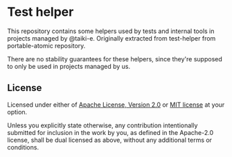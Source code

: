 # Test helper

This repository contains some helpers used by tests and internal tools in projects managed by @taiki-e.
Originally extracted from test-helper from portable-atomic repository.

There are no stability guarantees for these helpers, since they're
supposed to only be used in projects managed by us.

## License

Licensed under either of [Apache License, Version 2.0](LICENSE-APACHE) or
[MIT license](LICENSE-MIT) at your option.

Unless you explicitly state otherwise, any contribution intentionally submitted
for inclusion in the work by you, as defined in the Apache-2.0 license, shall
be dual licensed as above, without any additional terms or conditions.
